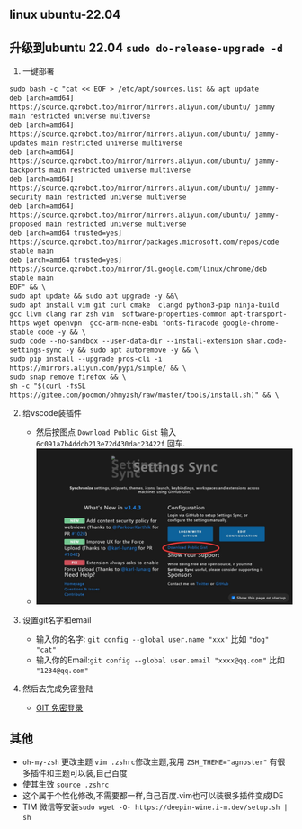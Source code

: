 ## linux ubuntu-22.04
## 升级到ubuntu 22.04 `sudo do-release-upgrade -d`
1. 一键部署
```
sudo bash -c "cat << EOF > /etc/apt/sources.list && apt update 
deb [arch=amd64] https://source.qzrobot.top/mirror/mirrors.aliyun.com/ubuntu/ jammy main restricted universe multiverse
deb [arch=amd64] https://source.qzrobot.top/mirror/mirrors.aliyun.com/ubuntu/ jammy-updates main restricted universe multiverse
deb [arch=amd64] https://source.qzrobot.top/mirror/mirrors.aliyun.com/ubuntu/ jammy-backports main restricted universe multiverse
deb [arch=amd64] https://source.qzrobot.top/mirror/mirrors.aliyun.com/ubuntu/ jammy-security main restricted universe multiverse
deb [arch=amd64] https://source.qzrobot.top/mirror/mirrors.aliyun.com/ubuntu/ jammy-proposed main restricted universe multiverse
deb [arch=amd64 trusted=yes] https://source.qzrobot.top/mirror/packages.microsoft.com/repos/code stable main
deb [arch=amd64 trusted=yes] https://source.qzrobot.top/mirror/dl.google.com/linux/chrome/deb stable main
EOF" && \
sudo apt update && sudo apt upgrade -y &&\
sudo apt install vim git curl cmake  clangd python3-pip ninja-build gcc llvm clang rar zsh vim  software-properties-common apt-transport-https wget openvpn  gcc-arm-none-eabi fonts-firacode google-chrome-stable code -y && \
sudo code --no-sandbox --user-data-dir --install-extension shan.code-settings-sync -y && sudo apt autoremove -y && \
sudo pip install --upgrade pros-cli -i https://mirrors.aliyun.com/pypi/simple/ && \
sudo snap remove firefox && \
sh -c "$(curl -fsSL https://gitee.com/pocmon/ohmyzsh/raw/master/tools/install.sh)" && \
```

2. 给vscode装插件
   - 然后按图点 `Download Public Gist` 输入`6c091a7b4ddcb213e72d430dac23422f` 回车.
   - ![avatar](../pic/sync_main.jpg)
3. 设置git名字和email
   - 输入你的名字: `git config --global user.name "xxx"` 比如 `"dog" "cat"`
   - 输入你的Email:`git config --global user.email "xxxx@qq.com"` 比如 `"1234@qq.com"`

4. 然后去完成免密登陆 
   - [GIT 免密登录](../git/git_id_ras_support.md)


## 其他
  - `oh-my-zsh` 更改主题 `vim .zshrc`修改主题,我用 `ZSH_THEME="agnoster"` 有很多插件和主题可以装,自己百度
  - 使其生效 `source .zshrc`
  - 这个属于个性化修改,不需要都一样,自己百度.vim也可以装很多插件变成IDE
  - TIM 微信等安装`sudo wget -O- https://deepin-wine.i-m.dev/setup.sh | sh`  
<!-- 2. Install SDL2 `sudo apt-get update && sudo apt-get install -y build-essential libsdl2-dev`
3. Install `vscode`
4. Install `prosv5` -->

